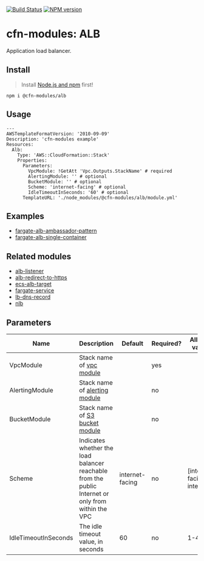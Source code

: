 [![Build Status](https://travis-ci.org/cfn-modules/alb.svg?branch=master)](https://travis-ci.org/cfn-modules/alb)
[![NPM version](https://img.shields.io/npm/v/@cfn-modules/alb.svg)](https://www.npmjs.com/package/@cfn-modules/alb)

# cfn-modules: ALB

Application load balancer.

## Install

> Install [Node.js and npm](https://nodejs.org/) first!

```
npm i @cfn-modules/alb
```

## Usage

```
---
AWSTemplateFormatVersion: '2010-09-09'
Description: 'cfn-modules example'
Resources:
  Alb:
    Type: 'AWS::CloudFormation::Stack'
    Properties:
      Parameters:
        VpcModule: !GetAtt 'Vpc.Outputs.StackName' # required
        AlertingModule: '' # optional
        BucketModule: '' # optional
        Scheme: 'internet-facing' # optional
        IdleTimeoutInSeconds: '60' # optional
      TemplateURL: './node_modules/@cfn-modules/alb/module.yml'
```

## Examples

* [fargate-alb-ambassador-pattern](https://github.com/cfn-modules/docs/tree/master/examples/fargate-alb-ambassador-pattern)
* [fargate-alb-single-container](https://github.com/cfn-modules/docs/tree/master/examples/fargate-alb-single-container)

## Related modules

* [alb-listener](https://github.com/cfn-modules/alb-listener)
* [alb-redirect-to-https](https://github.com/cfn-modules/alb-redirect-to-https)
* [ecs-alb-target](https://github.com/cfn-modules/ecs-alb-target)
* [fargate-service](https://github.com/cfn-modules/fargate-service)
* [lb-dns-record](https://github.com/cfn-modules/lb-dns-record)
* [nlb](https://github.com/cfn-modules/nlb)

## Parameters

<table>
  <thead>
    <tr>
      <th>Name</th>
      <th>Description</th>
      <th>Default</th>
      <th>Required?</th>
      <th>Allowed values</th>
    </tr>
  </thead>
  <tbody>
    <tr>
      <td>VpcModule</td>
      <td>Stack name of <a href="https://www.npmjs.com/package/@cfn-modules/vpc">vpc module</a></td>
      <td></td>
      <td>yes</td>
      <td></td>
    </tr>
    <tr>
      <td>AlertingModule</td>
      <td>Stack name of <a href="https://www.npmjs.com/package/@cfn-modules/alerting">alerting module</a></td>
      <td></td>
      <td>no</td>
      <td></td>
    </tr>
    <tr>
      <td>BucketModule</td>
      <td>Stack name of <a href="https://www.npmjs.com/package/@cfn-modules/s3-bucket">S3 bucket module</a></td>
      <td></td>
      <td>no</td>
      <td></td>
    </tr>
    <tr>
      <td>Scheme</td>
      <td>Indicates whether the load balancer reachable from the public Internet or only from within the VPC</td>
      <td>internet-facing</td>
      <td>no</td>
      <td>[internet-facing, internal]</td>
    </tr>
    <tr>
      <td>IdleTimeoutInSeconds</td>
      <td>The idle timeout value, in seconds</td>
      <td>60</td>
      <td>no</td>
      <td>1-4000</td>
    </tr>
  </tbody>
</table>

